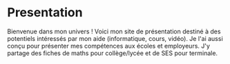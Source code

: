 # Presentation

Bienvenue dans mon univers !
Voici mon site de présentation destiné à des potentiels intéressés par mon aide (informatique, cours, vidéo). 
Je l'ai aussi conçu pour présenter mes compétences aux écoles et employeurs.
J'y partage des fiches de maths pour collège/lycée et de SES pour terminale.